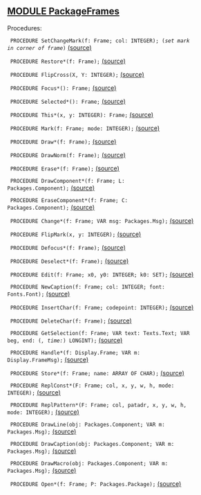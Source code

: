 
## [MODULE PackageFrames](https://github.com/io-core/Mod/blob/main/PackageFrames.Mod)

Procedures:


<code>  PROCEDURE SetChangeMark(f: Frame; col: INTEGER); (*set mark in corner of frame*)</code> [(source)](https://github.com/io-core/Mod/blob/main/PackageFrames.Mod#L75)


<code>  PROCEDURE Restore*(f: Frame);</code> [(source)](https://github.com/io-core/Mod/blob/main/PackageFrames.Mod#L84)


<code>  PROCEDURE FlipCross(X, Y: INTEGER);</code> [(source)](https://github.com/io-core/Mod/blob/main/PackageFrames.Mod#L101)


<code>  PROCEDURE Focus*(): Frame;</code> [(source)](https://github.com/io-core/Mod/blob/main/PackageFrames.Mod#L112)


<code>  PROCEDURE Selected*(): Frame;</code> [(source)](https://github.com/io-core/Mod/blob/main/PackageFrames.Mod#L117)


<code>  PROCEDURE This*(x, y: INTEGER): Frame;</code> [(source)](https://github.com/io-core/Mod/blob/main/PackageFrames.Mod#L122)


<code>  PROCEDURE Mark(f: Frame; mode: INTEGER);</code> [(source)](https://github.com/io-core/Mod/blob/main/PackageFrames.Mod#L127)


<code>  PROCEDURE Draw*(f: Frame);</code> [(source)](https://github.com/io-core/Mod/blob/main/PackageFrames.Mod#L132)


<code>  PROCEDURE DrawNorm(f: Frame);</code> [(source)](https://github.com/io-core/Mod/blob/main/PackageFrames.Mod#L137)


<code>  PROCEDURE Erase*(f: Frame);</code> [(source)](https://github.com/io-core/Mod/blob/main/PackageFrames.Mod#L142)


<code>  PROCEDURE DrawComponent*(f: Frame; L: Packages.Component);</code> [(source)](https://github.com/io-core/Mod/blob/main/PackageFrames.Mod#L147)


<code>  PROCEDURE EraseComponent*(f: Frame; C: Packages.Component);</code> [(source)](https://github.com/io-core/Mod/blob/main/PackageFrames.Mod#L152)


<code>  PROCEDURE Change*(f: Frame; VAR msg: Packages.Msg);</code> [(source)](https://github.com/io-core/Mod/blob/main/PackageFrames.Mod#L157)


<code>  PROCEDURE FlipMark(x, y: INTEGER);</code> [(source)](https://github.com/io-core/Mod/blob/main/PackageFrames.Mod#L162)


<code>  PROCEDURE Defocus*(f: Frame);</code> [(source)](https://github.com/io-core/Mod/blob/main/PackageFrames.Mod#L168)


<code>  PROCEDURE Deselect*(f: Frame);</code> [(source)](https://github.com/io-core/Mod/blob/main/PackageFrames.Mod#L178)


<code>  PROCEDURE Edit(f: Frame; x0, y0: INTEGER; k0: SET);</code> [(source)](https://github.com/io-core/Mod/blob/main/PackageFrames.Mod#L187)


<code>  PROCEDURE NewCaption(f: Frame; col: INTEGER; font: Fonts.Font);</code> [(source)](https://github.com/io-core/Mod/blob/main/PackageFrames.Mod#L282)


<code>  PROCEDURE InsertChar(f: Frame; codepoint: INTEGER);</code> [(source)](https://github.com/io-core/Mod/blob/main/PackageFrames.Mod#L290)


<code>  PROCEDURE DeleteChar(f: Frame);</code> [(source)](https://github.com/io-core/Mod/blob/main/PackageFrames.Mod#L300)


<code>  PROCEDURE GetSelection(f: Frame; VAR text: Texts.Text; VAR beg, end: (*, time:*) LONGINT);</code> [(source)](https://github.com/io-core/Mod/blob/main/PackageFrames.Mod#L321)


<code>  PROCEDURE Handle*(f: Display.Frame; VAR m: Display.FrameMsg);</code> [(source)](https://github.com/io-core/Mod/blob/main/PackageFrames.Mod#L331)


<code>  PROCEDURE Store*(f: Frame; name: ARRAY OF CHAR);</code> [(source)](https://github.com/io-core/Mod/blob/main/PackageFrames.Mod#L391)


<code>  PROCEDURE ReplConst*(F: Frame; col, x, y, w, h, mode: INTEGER);</code> [(source)](https://github.com/io-core/Mod/blob/main/PackageFrames.Mod#L397)


<code>  PROCEDURE ReplPattern*(F: Frame; col, patadr, x, y, w, h, mode: INTEGER);</code> [(source)](https://github.com/io-core/Mod/blob/main/PackageFrames.Mod#L406)


<code>  PROCEDURE DrawLine(obj: Packages.Component; VAR m: Packages.Msg);</code> [(source)](https://github.com/io-core/Mod/blob/main/PackageFrames.Mod#L415)


<code>  PROCEDURE DrawCaption(obj: Packages.Component; VAR m: Packages.Msg);</code> [(source)](https://github.com/io-core/Mod/blob/main/PackageFrames.Mod#L437)


<code>  PROCEDURE DrawMacro(obj: Packages.Component; VAR m: Packages.Msg);</code> [(source)](https://github.com/io-core/Mod/blob/main/PackageFrames.Mod#L469)


<code>  PROCEDURE Open*(f: Frame; P: Packages.Package);</code> [(source)](https://github.com/io-core/Mod/blob/main/PackageFrames.Mod#L492)

